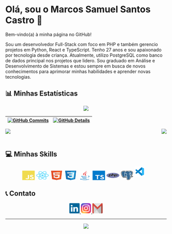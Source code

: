 # Olá, sou o Marcos Samuel Santos Castro 👋

Bem-vindo(a) à minha página no GitHub!

Sou um desenvolvedor Full-Stack com foco em PHP e também gerencio projetos em Python, React e TypeScript. Tenho 27 anos e sou apaixonado por tecnologia desde criança. Atualmente, utilizo PostgreSQL como banco de dados principal nos projetos que lidero. Sou graduado em Análise e Desenvolvimento de Sistemas e estou sempre em busca de novos conhecimentos para aprimorar minhas habilidades e aprender novas tecnologias.

## 📊 Minhas Estatísticas

<div align="center">
  <img src="https://github-profile-trophy.vercel.app/?username=MarcosCast&row=1&column=6&theme=tokyonight&margin-w=15&margin-h=15"/>
</div>

| [![GitHub Commits](http://github-profile-summary-cards.vercel.app/api/cards/productive-time?username=MarcosCast&theme=tokyonight&utcOffset=-3)](https://github.com/vn7n24fzkq/github-profile-summary-cards) | [![GitHub Details](http://github-profile-summary-cards.vercel.app/api/cards/profile-details?username=MarcosCast&theme=tokyonight)](https://github.com/vn7n24fzkq/github-profile-summary-cards) |  
| ----------- | ----------- |

<div>
  <img height="200em" src="https://github-readme-stats.vercel.app/api?username=MarcosCast&show_icons=true&theme=tokyonight&include_all_commits=true&count_private=true"/>
  <img align="right" height="200em" src="https://github-readme-stats.vercel.app/api/top-langs/?username=MarcosCast&layout=compact&langs_count=16&theme=tokyonight"/>
</div>
<br>

## 💻 Minhas Skills

<div align="center"> 
  <img align="center" height="30" width="40" src="https://raw.githubusercontent.com/devicons/devicon/master/icons/javascript/javascript-plain.svg">
  <img align="center" height="30" width="40" src="https://raw.githubusercontent.com/devicons/devicon/master/icons/react/react-original.svg">
  <img align="center" height="30" width="40" src="https://raw.githubusercontent.com/devicons/devicon/master/icons/html5/html5-original.svg">
  <img align="center" height="30" width="40" src="https://raw.githubusercontent.com/devicons/devicon/master/icons/css3/css3-original.svg">
  <img align="center" height="30" width="40" src="https://raw.githubusercontent.com/devicons/devicon/master/icons/java/java-original.svg">
  <img align="center" height="30" width="40" src="https://raw.githubusercontent.com/devicons/devicon/master/icons/typescript/typescript-original.svg">
  <img align="center" height="30" width="40" src="https://raw.githubusercontent.com/devicons/devicon/master/icons/php/php-original.svg">
  <img align="center" height="30" width="40" src="https://raw.githubusercontent.com/devicons/devicon/master/icons/postgresql/postgresql-original.svg">
  <img src="./images/vs-code.svg" width="32" height="32" />
</div>

## 📞 Contato

<div align='center'>
  <a href="https://www.linkedin.com/in/marcos--castro/" target="_blank" rel="noreferrer">
    <img src="./images/linkedin.svg" width="32" height="32" />
  </a>
  <a href="https://www.instagram.com/ss_castro/" target="_blank" rel="noreferrer">
    <img src="./images/instagram.png" width="32" height="32" />
  </a>
  <a href="mailto:marcos.ortsac@gmail.com" target="_blank" rel="noreferrer">
    <img src="./images/gmail.svg" width="32" height="32" />
  </a>
</div>

---------------------------------------------------------------------------------------------------------------------------------------

<div align='center'>
  <a href="http://www.github.com/MarcosCast"><img src="https://github-readme-streak-stats.herokuapp.com/?user=MarcosCast&theme=tokyonight&stroke=2ea043&background=171717&ring=3382ed&fire=ff6347&currStreakNum=0bd967&currStreakLabel=3382ed&sideNums=0bd967&sideLabels=3382ed&dates=0bd967&hide_border=true" /></a>
</div>
